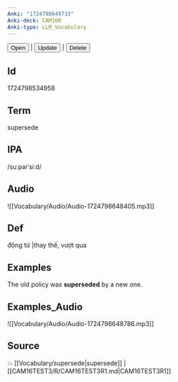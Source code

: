 ```yaml
---
Anki: "1724798649733"
Anki-deck: CAM16R
Anki-type: LLM_Vocabulary
---
```

<button class="anki-btn-open">Open</button> | <button class="anki-btn-update">Update</button> | <button class="anki-btn-delete">Delete</button>

## Id
1724798534958
## Term
supersede
## IPA
 /suːpərˈsiːd/
## Audio
 ![[Vocabulary/Audio/Audio-1724798648405.mp3]]

## Def
 động từ |thay thế, vượt qua 
## Examples
The old policy was **superseded** by a new one.

## Examples_Audio
![[Vocabulary/Audio/Audio-1724798648786.mp3]]
## Source
💥 [[Vocabulary/supersede|supersede]] |  [[CAM16TEST3/R/CAM16TEST3R1.md|CAM16TEST3R1]]